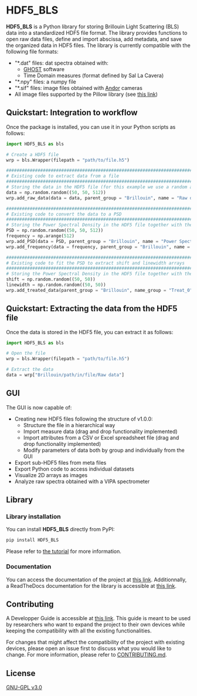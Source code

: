 # HDF5_BLS

**HDF5_BLS** is a Python library for storing Brillouin Light Scattering (BLS) data into a standardized HDF5 file format. The library provides functions to open raw data files, define and import abscissa, add metadata, and save the organized data in HDF5 files.
The library is currently compatible with the following file formats:
- "*.dat" files: dat spectra obtained with:
    - [GHOST](https://tablestable.com/en/downloads/) software 
    - Time Domain measures (format defined by Sal La Cavera)
- "*.npy" files: a numpy file
- "*.sif" files: image files obtained with [Andor](https://andor.oxinst.com) cameras
- All image files supported by the Pillow library (see [this link](https://pillow.readthedocs.io/en/stable/handbook/image-file-formats.html#write-only-formats))

## Quickstart: Integration to workflow

Once the package is installed, you can use it in your Python scripts as follows:

```python
import HDF5_BLS as bls

# Create a HDF5 file
wrp = bls.Wrapper(filepath = "path/to/file.h5")

###############################################################################
# Existing code to extract data from a file
###############################################################################
# Storing the data in the HDF5 file (for this example we use a random array)
data = np.random.random((50, 50, 512))
wrp.add_raw_data(data = data, parent_group = "Brillouin", name = "Raw data")

###############################################################################
# Existing code to convert the data to a PSD
###############################################################################
# Storing the Power Spectral Density in the HDF5 file together with the associated frequency array (for this example we use random arrays)
PSD = np.random.random((50, 50, 512))
frequency = np.arange(512)
wrp.add_PSD(data = PSD, parent_group = "Brillouin", name = "Power Spectral Density")
wrp.add_frequency(data = frequency, parent_group = "Brillouin", name = "Frequency")

###############################################################################
# Existing code to fit the PSD to extract shift and linewidth arrays
###############################################################################
# Storing the Power Spectral Density in the HDF5 file together with the associated frequency array (for this example we use random arrays)
shift = np.random.random((50, 50))
linewidth = np.random.random((50, 50))
wrp.add_treated_data(parent_group = "Brillouin", name_group = "Treat_0", shift = shift, linewidth = linewidth)
```

## Quickstart: Extracting the data from the HDF5 file

Once the data is stored in the HDF5 file, you can extract it as follows:

```python
import HDF5_BLS as bls

# Open the file
wrp = bls.Wrapper(filepath = "path/to/file.h5")

# Extract the data
data = wrp["Brillouin/path/in/file/Raw data"]
```

## GUI

The GUI is now capable of:
- Creating new HDF5 files following the structure of v1.0.0:
    - Structure the file in a hierarchical way
    - Import measure data (drag and drop functionality implemented)
    - Import attributes from a CSV or Excel spreadsheet file (drag and drop functionality implemented)
    - Modify parameters of data both by group and individually from the GUI
- Export sub-HDF5 files from meta files
- Export Python code to access individual datasets
- Visualize 2D arrays as images
- Analyze raw spectra obtained with a VIPA spectrometer

## Library 

### Library installation

You can install **HDF5_BLS** directly from PyPI:

```bash
pip install HDF5_BLS
```
Please refer to [the tutorial](https://github.com/bio-brillouin/HDF5_BLS/blob/v-1.0.0/guides/Tutorial/Tutorial.pdf) for more information.

### Documentation

You can access the documentation of the project at [this link](https://github.com/bio-brillouin/HDF5_BLS/blob/v-1.0.0/guides/Tutorial/Tutorial.pdf).
Additionnally, a ReadTheDocs documentation for the library is accessible at [this link](https://hdf5-bls.readthedocs.io/en/latest/).

## Contributing

A Developper Guide is accessible at [this link](https://github.com/bio-brillouin/HDF5_BLS/blob/v-1.0.0/guides/Tutorial/Tutorial.pdf). This guide is meant to be used by researchers who want to expand the project to their own devices while keeping the compatibility with all the existing functionalities. 

For changes that might affect the compatibility of the project with existing devices, please open an issue first to discuss what you would like to change. For more information, please refer to [CONTRIBUTING.md](https://github.com/bio-brillouin/HDF5_BLS/blob/main/CONTRIBUTING.md).

## License

[GNU-GPL v3.0](https://www.gnu.org/licenses/gpl-3.0.en.html)